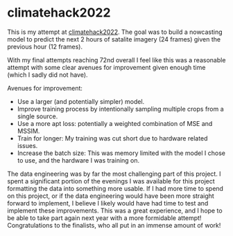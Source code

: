 # climatehack2022
This is my attempt at [climatehack2022](https://climatehack.ai/).
The goal was to build a nowcasting model to predict the next 2 hours of satalite imagery (24 frames) given the previous hour (12 frames).

With my final attempts reaching 72nd overall I feel like this was a reasonable attempt with some clear avenues for improvement given enough time (which I sadly did not have).

Avenues for improvement:
- Use a larger (and potentially simpler) model.
- Improve training process by intentionally sampling multiple crops from a single source.
- Use a more apt loss: potentially a weighted combination of MSE and MSSIM.
- Train for longer: My training was cut short due to hardware related issues.
- Increase the batch size: This was memory limited with the model I chose to use, and the hardware I was training on.

The data engineering was by far the most challenging part of this project. I spent a significant portion of the evenings I was available for this project formatting the data into something more usable. If I had more time to spend on this project, or if the data engineering would have been more straight forward to implement, I believe I likely would have had time to test and implement these improvements.
This was a great experience, and I hope to be able to take part again next year with a more formidable attempt! 
Congratulations to the finalists, who all put in an immense amount of work!
